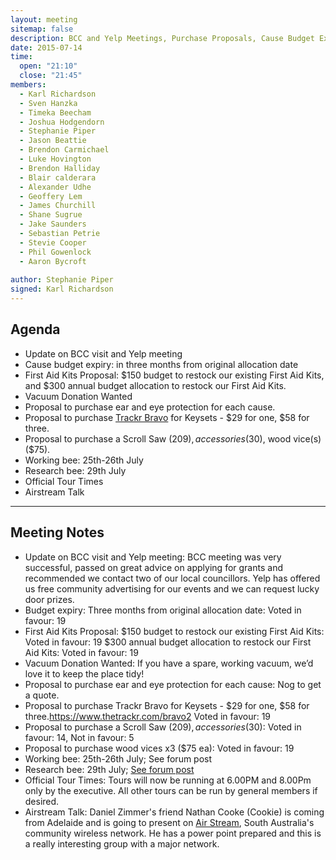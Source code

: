 ```yaml
---
layout: meeting
sitemap: false
description: BCC and Yelp Meetings, Purchase Proposals, Cause Budget Expiry, Official Tour Times
date: 2015-07-14
time:
  open: "21:10"
  close: "21:45"
members:
  - Karl Richardson
  - Sven Hanzka
  - Timeka Beecham
  - Joshua Hodgendorn
  - Stephanie Piper
  - Jason Beattie
  - Brendon Carmichael
  - Luke Hovington
  - Brendon Halliday
  - Blair calderara
  - Alexander Udhe
  - Geoffery Lem
  - James Churchill
  - Shane Sugrue
  - Jake Saunders
  - Sebastian Petrie
  - Stevie Cooper
  - Phil Gowenlock
  - Aaron Bycroft
 
author: Stephanie Piper
signed: Karl Richardson
---
```


## Agenda

- Update on BCC visit and Yelp meeting
- Cause budget expiry: in three months from original allocation date
- First Aid Kits Proposal: $150 budget to restock our existing First Aid Kits, and $300 annual budget allocation to restock our First Aid Kits.
- Vacuum Donation Wanted
- Proposal to purchase ear and eye protection for each cause.
- Proposal to purchase [Trackr Bravo](https://www.thetrackr.com/bravo2) for Keysets - $29 for one, $58 for three. 
- Proposal to purchase a Scroll Saw ($209), accessories ($30), wood vice(s) ($75). 
- Working bee: 25th-26th July
- Research bee: 29th July
- Official Tour Times
- Airstream Talk

---

## Meeting Notes
- Update on BCC visit and Yelp meeting:  BCC meeting was very successful, passed on great advice on applying for grants and recommended we contact two of our local councillors. Yelp has offered us free community advertising for our events and we can request lucky door prizes. 
- Budget expiry: Three months from original allocation date:  Voted in favour: 19
- First Aid Kits Proposal: $150 budget to restock our existing First Aid Kits:  Voted in favour: 19 $300 annual budget allocation to restock our First Aid Kits: Voted in favour: 19
- Vacuum Donation Wanted:  If you have a spare, working vacuum, we’d love it to keep the place tidy!
- Proposal to purchase ear and eye protection for each cause: Nog to get a quote.
- Proposal to purchase Trackr Bravo for Keysets - $29 for one, $58 for three.https://www.thetrackr.com/bravo2 Voted in favour: 19
- Proposal to purchase a Scroll Saw ($209), accessories ($30): Voted in favour: 14, Not in favour: 5
- Proposal to purchase wood vices x3 ($75 ea): Voted in favour: 19
- Working bee: 25th-26th July; See forum post
- Research bee: 29th July; [See forum post](http://forum.hsbne.org/t/working-bee-business-dossier-preparation/1081)
- Official Tour Times: Tours will now be running at 6.00PM and 8.00Pm only by the executive.  All other tours can be run by general members if desired. 
- Airstream Talk: Daniel Zimmer's friend Nathan Cooke (Cookie) is coming from Adelaide and is going to present on [Air Stream](http://www.air-stream.org/), South Australia's community wireless network. He has a power point prepared and this is a really interesting group with a major network.
